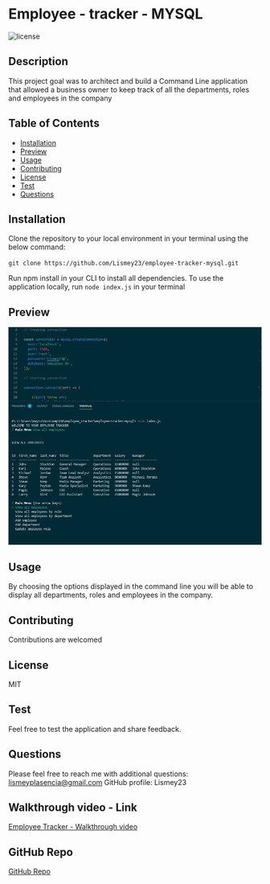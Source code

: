 
# Employee - tracker - MYSQL

![license](https://img.shields.io/badge/License-MIT-green.svg "License Badge")

## Description
This project goal was to architect and build a Command Line application that allowed a business owner to keep track of all the departments, roles and employees in the company 

## Table of Contents
- [Installation](#Installation)
- [Preview](#Preview)
- [Usage](#Usage) 
- [Contributing](#Contributing)
- [License](#License)
- [Test](#Test)
- [Questions](#Questions)


##  Installation
Clone the repository to your local environment in your terminal using the below command:

`git clone https://github.com/Lismey23/employee-tracker-mysql.git`

Run npm install in your CLI to install all dependencies. To use the application locally, run `node index.js` in your terminal


##  Preview

<img src=".\assets\Preview.JPG">

##  Usage

By choosing the options displayed in the command line you will be able to display all departments, roles and employees in the company.

##  Contributing
Contributions are welcomed


##  License
MIT


## Test
Feel free to test the application and share feedback.


## Questions
Please feel free to reach me with additional questions: lismeyplasencia@gmail.com
GitHub profile: Lismey23


## Walkthrough video - Link 
<a href="https://drive.google.com/file/d/1IEYYnyRaPVqFb0NI8qe2eIjglRp_vXl5/view">Employee Tracker - Walkthrough video</a>


## GitHub Repo
<a href="https://github.com/Lismey23/employee-tracker-mysql">GitHub Repo</a>